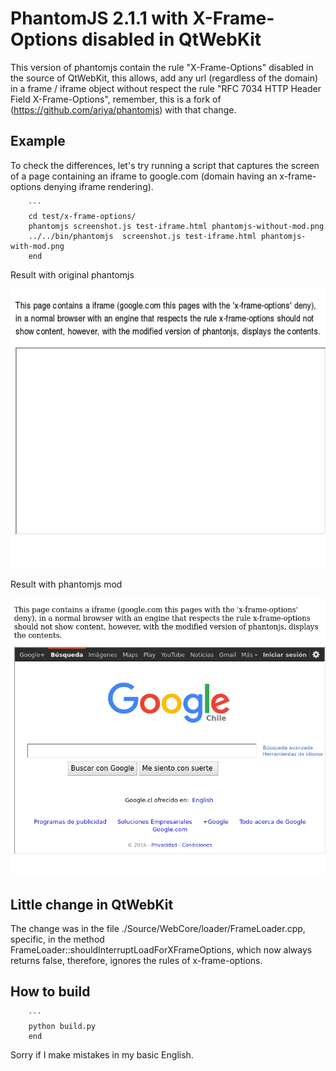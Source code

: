 # PhantomJS 2.1.1 with X-Frame-Options disabled in QtWebKit

This version of phantomjs contain the rule "X-Frame-Options" disabled in the source of QtWebKit, this allows, add any url (regardless of the domain) in a frame / iframe object without respect the rule "RFC 7034 HTTP Header Field X-Frame-Options", remember, this is a fork of (https://github.com/ariya/phantomjs) with that change.

## Example

To check the differences, let's try running a script that captures the screen of a page containing an iframe to google.com (domain having an x-frame-options denying iframe rendering).

        ```        
        cd test/x-frame-options/
        phantomjs screenshot.js test-iframe.html phantomjs-without-mod.png
        ../../bin/phantomjs  screenshot.js test-iframe.html phantomjs-with-mod.png
        end

Result with original phantomjs

![alt tag](https://raw.githubusercontent.com/deerme/phantomjs/master/test/x-frame-options/phantomjs-without-mod.png)

Result with phantomjs mod

![alt tag](https://raw.githubusercontent.com/deerme/phantomjs/master/test/x-frame-options/phantomjs-with-mod.png)

## Little change in QtWebKit

The change was in the file ./Source/WebCore/loader/FrameLoader.cpp, specific, in the method FrameLoader::shouldInterruptLoadForXFrameOptions, which now always returns false, therefore, ignores the rules of x-frame-options.

## How to build

        ```        
        python build.py
        end


Sorry if I make mistakes in my basic English.

